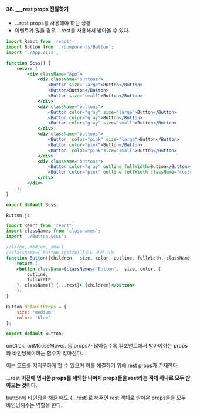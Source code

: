 #### 38. ___rest props 전달하기
- ...rest props를 사용해야 하는 상황
- 이벤트가 많을 경우  ...rest를 사용해서 받아올 수 있다.

```jsx
import React from 'react';
import Button from './components/Button';
import './App.scss';

function Scss() {
    return (
        <div className="App">
            <div className="buttons">
                <Button size="large">Button</Button>
                <Button>Button</Button>
                <Button size="small">Button</Button>
            </div>
            <div className="buttons">
                <Button color="gray" size="large">Button</Button>
                <Button color="gray">Button</Button>
                <Button color="gray" size="small">Button</Button>
            </div>
            <div className="buttons">
                <Button  color="pink" size="large">Button</Button>
                <Button color="pink">Button</Button>
                <Button  color="pink"size="small">Button</Button>
            </div>
            <div className="buttons">
                <Button color="gray" outline fullWidth>Button</Button>
                <Button color="pink" outline fullWidth className="customizied" onClick={() => console.log('click')} onMouseMove={()=>console.log('MouseMove')}>Button</Button>
            </div>
        </div>
    );
}

export default Scss; 
```
`Button.js`
```jsx
import React from 'react';
import classNames from 'classnames';
import './Button.scss';

//large, medium, small
//className={`Button ${size}`}로도 표현 가능
function Button({children,  size, color, outline, fullWidth, className, ...rest}) {
    return (
    <button className={classNames('Button',  size, color, {
        outline,
        fullWidth
    }, className)} {...rest}> {children}</button>
    );
}

Button.defaultProps = {
    size: 'medium',
    color: 'blue'
};

export default Button; 
```

onClick, onMouseMove.. 등 props가 많아질수록 컴포넌트에서 받아야하는 props와 바인딩해야하는 함수가 많아진다.

이는 코드를 지저분하게 할 수 있으며 이를 해결하기 위해 rest props가 존재한다.

...rest **이전에 명시한 props를 제외한 나머지 props들을 rest라는 객체 하나로 모두 받아오는 것**이다.

button에 바인딩을 해줄 때도 {...rest}로 해주면 rest 객체로 받아온 props들을 모두 바인딩해주는 역할을 한다.